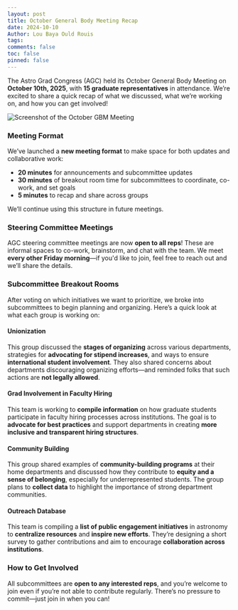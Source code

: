 ```yaml
---
layout: post
title: October General Body Meeting Recap
date: 2024-10-10
Author: Lou Baya Ould Rouis
tags: 
comments: false
toc: false
pinned: false 
---
```


The Astro Grad Congress (AGC) held its October General Body Meeting on **October 10th, 2025**, with **15 graduate representatives** in attendance. We’re excited to share a quick recap of what we discussed, what we’re working on, and how you can get involved!

![Screenshot of the October GBM Meeting](../images/gbm-ims/oct-gbm-im.png)

### Meeting Format

We’ve launched a **new meeting format** to make space for both updates and collaborative work:
- **20 minutes** for announcements and subcommittee updates  
- **30 minutes** of breakout room time for subcommittees to coordinate, co-work, and set goals
- **5 minutes** to recap and share across groups  

We’ll continue using this structure in future meetings.

### Steering Committee Meetings

AGC steering committee meetings are now **open to all reps**! These are informal spaces to co-work, brainstorm, and chat with the team. We meet **every other Friday morning**—if you'd like to join, feel free to reach out and we’ll share the details.

### Subcommittee Breakout Rooms

After voting on which initiatives we want to prioritize, we broke into subcommittees to begin planning and organizing. Here’s a quick look at what each group is working on:

#### Unionization  
This group discussed the **stages of organizing** across various departments, strategies for **advocating for stipend increases**, and ways to ensure **international student involvement**. They also shared concerns about departments discouraging organizing efforts—and reminded folks that such actions are **not legally allowed**.

#### Grad Involvement in Faculty Hiring  
This team is working to **compile information** on how graduate students participate in faculty hiring processes across institutions. The goal is to **advocate for best practices** and support departments in creating **more inclusive and transparent hiring structures**.

#### Community Building  
This group shared examples of **community-building programs** at their home departments and discussed how they contribute to **equity and a sense of belonging**, especially for underrepresented students. The group plans to **collect data** to highlight the importance of strong department communities.

#### Outreach Database  
This team is compiling a **list of public engagement initiatives** in astronomy to **centralize resources** and **inspire new efforts**. They’re designing a short survey to gather contributions and aim to encourage **collaboration across institutions**.

### How to Get Involved

All subcommittees are **open to any interested reps**, and you’re welcome to join even if you’re not able to contribute regularly. There’s no pressure to commit—just join in when you can!
